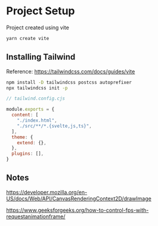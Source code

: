# Project Setup

Project created using vite

```bash
yarn create vite
```

## Installing Tailwind

Reference: https://tailwindcss.com/docs/guides/vite

```bash
npm install -D tailwindcss postcss autoprefixer
npx tailwindcss init -p
```


```js
// tailwind.config.cjs

module.exports = {
  content: [
    "./index.html",
    "./src/**/*.{svelte,js,ts}",
  ],
  theme: {
    extend: {},
  },
  plugins: [],
}
```

## Notes

https://developer.mozilla.org/en-US/docs/Web/API/CanvasRenderingContext2D/drawImage

https://www.geeksforgeeks.org/how-to-control-fps-with-requestanimationframe/